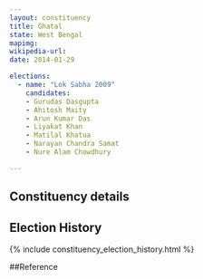 ```yaml
---
layout: constituency
title: Ghatal
state: West Bengal
mapimg: 
wikipedia-url: 
date: 2014-01-29

elections: 
  - name: "Lok Sabha 2009"
    candidates: 
    - Gurudas Dasgupta 
    - Ahitosh Maity 
    - Arun Kumar Das 
    - Liyakat Khan 
    - Matilal Khatua 
    - Narayan Chandra Samat 
    - Nure Alam Chowdhury 

---
```

## Constituency details


## Election History
{% include constituency_election_history.html %}

##Reference
